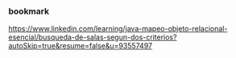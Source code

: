 
### bookmark
https://www.linkedin.com/learning/java-mapeo-objeto-relacional-esencial/busqueda-de-salas-segun-dos-criterios?autoSkip=true&resume=false&u=93557497